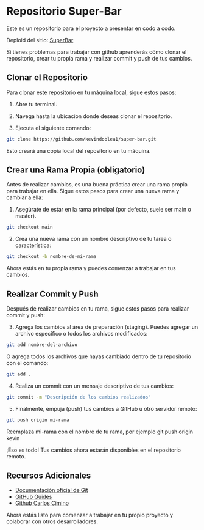 # Repositorio Super-Bar

Este es un repositorio para el proyecto a presentar en codo a codo.

Deploid del sitio: [SuperBar](https://kevindoblea1.github.io/super-bar)

Si tienes problemas para trabajar con github aprenderás cómo clonar el repositorio, crear tu propia rama y realizar commit y push de tus cambios.

## Clonar el Repositorio

Para clonar este repositorio en tu máquina local, sigue estos pasos:

1. Abre tu terminal.

2. Navega hasta la ubicación donde deseas clonar el repositorio.

3. Ejecuta el siguiente comando:

```bash
git clone https://github.com/kevindoblea1/super-bar.git
```
Esto creará una copia local del repositorio en tu máquina.

## Crear una Rama Propia (obligatorio)

Antes de realizar cambios, es una buena práctica crear una rama propia para trabajar en ella. Sigue estos pasos para crear una nueva rama y cambiar a ella:

1. Asegúrate de estar en la rama principal (por defecto, suele ser main o master).

```bash
git checkout main
```

2. Crea una nueva rama con un nombre descriptivo de tu tarea o característica:

```bash
git checkout -b nombre-de-mi-rama
```

Ahora estás en tu propia rama y puedes comenzar a trabajar en tus cambios.

## Realizar Commit y Push

Después de realizar cambios en tu rama, sigue estos pasos para realizar commit y push:

3. Agrega los cambios al área de preparación (staging). Puedes agregar un archivo específico o todos los archivos modificados:

```bash
git add nombre-del-archivo
```

O agrega todos los archivos que hayas cambiado dentro de tu repositorio con el comando:

```bash
git add .
```

4. Realiza un commit con un mensaje descriptivo de tus cambios:

```bash
git commit -m "Descripción de los cambios realizados"
```

5. Finalmente, empuja (push) tus cambios a GitHub u otro servidor remoto:

```bash
git push origin mi-rama
```

Reemplaza mi-rama con el nombre de tu rama, por ejemplo git push origin kevin

¡Eso es todo! Tus cambios ahora estarán disponibles en el repositorio remoto.

## Recursos Adicionales

* [Documentación oficial de Git](https://git-scm.com/doc)
* [GitHub Guides](https://docs.github.com/en)
* [Github Carlos Cimino](https://www.youtube.com/watch?v=YETooN5uV24&list=PLOw7b-NX043YVzceLyF_AOtUktmuIwHWc)


Ahora estás listo para comenzar a trabajar en tu propio proyecto y colaborar con otros desarrolladores.
